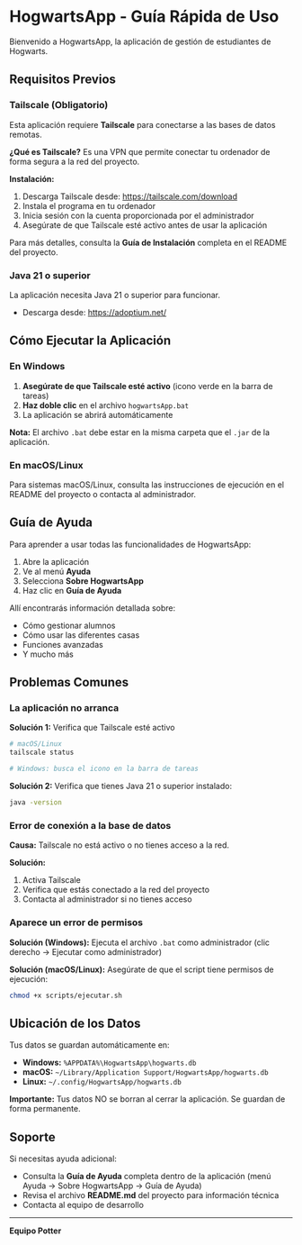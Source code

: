 # HogwartsApp - Guía Rápida de Uso

Bienvenido a HogwartsApp, la aplicación de gestión de estudiantes de Hogwarts.

## Requisitos Previos

### Tailscale (Obligatorio)
Esta aplicación requiere **Tailscale** para conectarse a las bases de datos remotas.

**¿Qué es Tailscale?**
Es una VPN que permite conectar tu ordenador de forma segura a la red del proyecto.

**Instalación:**
1. Descarga Tailscale desde: https://tailscale.com/download
2. Instala el programa en tu ordenador
3. Inicia sesión con la cuenta proporcionada por el administrador
4. Asegúrate de que Tailscale esté activo antes de usar la aplicación

Para más detalles, consulta la **Guía de Instalación** completa en el README del proyecto.

### Java 21 o superior
La aplicación necesita Java 21 o superior para funcionar.
- Descarga desde: https://adoptium.net/

## Cómo Ejecutar la Aplicación

### En Windows

1. **Asegúrate de que Tailscale esté activo** (icono verde en la barra de tareas)
2. **Haz doble clic** en el archivo `hogwartsApp.bat`
3. La aplicación se abrirá automáticamente

**Nota:** El archivo `.bat` debe estar en la misma carpeta que el `.jar` de la aplicación.

### En macOS/Linux

Para sistemas macOS/Linux, consulta las instrucciones de ejecución en el README del proyecto o contacta al administrador.

## Guía de Ayuda

Para aprender a usar todas las funcionalidades de HogwartsApp:

1. Abre la aplicación
2. Ve al menú **Ayuda**
3. Selecciona **Sobre HogwartsApp**
4. Haz clic en **Guía de Ayuda**

Allí encontrarás información detallada sobre:
- Cómo gestionar alumnos
- Cómo usar las diferentes casas
- Funciones avanzadas
- Y mucho más

## Problemas Comunes

### La aplicación no arranca

**Solución 1:** Verifica que Tailscale esté activo
```bash
# macOS/Linux
tailscale status

# Windows: busca el icono en la barra de tareas
```

**Solución 2:** Verifica que tienes Java 21 o superior instalado:
```bash
java -version
```

### Error de conexión a la base de datos

**Causa:** Tailscale no está activo o no tienes acceso a la red.

**Solución:**
1. Activa Tailscale
2. Verifica que estás conectado a la red del proyecto
3. Contacta al administrador si no tienes acceso

### Aparece un error de permisos

**Solución (Windows):** Ejecuta el archivo `.bat` como administrador (clic derecho → Ejecutar como administrador)

**Solución (macOS/Linux):** Asegúrate de que el script tiene permisos de ejecución:
```bash
chmod +x scripts/ejecutar.sh
```

## Ubicación de los Datos

Tus datos se guardan automáticamente en:

- **Windows:** `%APPDATA%\HogwartsApp\hogwarts.db`
- **macOS:** `~/Library/Application Support/HogwartsApp/hogwarts.db`
- **Linux:** `~/.config/HogwartsApp/hogwarts.db`

**Importante:** Tus datos NO se borran al cerrar la aplicación. Se guardan de forma permanente.

## Soporte

Si necesitas ayuda adicional:
- Consulta la **Guía de Ayuda** completa dentro de la aplicación (menú Ayuda → Sobre HogwartsApp → Guía de Ayuda)
- Revisa el archivo **README.md** del proyecto para información técnica
- Contacta al equipo de desarrollo

---

**Equipo Potter**
